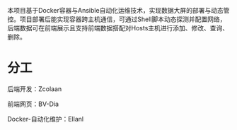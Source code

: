 本项目基于Docker容器与Ansible自动化运维技术，实现数据大屏的部署与动态管控。项目部署后能实现容器跨主机通信，可通过Shell脚本动态探测并配置网络，后端数据可在前端展示且支持前端数据搭配对Hosts主机进行添加、修改、查询、删除。

# 分工

后端开发：Zcolaan

前端网页：BV-Dia

Docker-自动化维护：Ellanl
